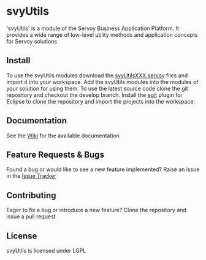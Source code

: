 svyUtils
========
'svyUtils' is a module of the Servoy Business Application Platform. It provides a wide range of low-level utility methods and application concepts for Servoy solutions


Install
-------------
To use the svyUtils modules download the [svyUtilsXXX.servoy]() files and import it into your workspace. Add the svyUtils modules into the modules of your solution for using them.
To use the latest source code clone the git repository and checkout the develop branch. Install the [egit](http://www.eclipse.org/egit/download/) plugin for Eclipse to clone the repository and import the projects into the workspace.


Documentation
-------------
See the [Wiki](https://github.com/Servoy/svyUtils/wiki) for the available documentation


Feature Requests & Bugs
-----------------------
Found a bug or would like to see a new feature implemented? Raise an issue in the [Issue Tracker](https://github.com/Servoy/svyUtils/issues)


Contributing
-------------
Eager to fix a bug or introduce a new feature? Clone the repository and issue a pull request


License
-------
svyUtils is licensed under LGPL
